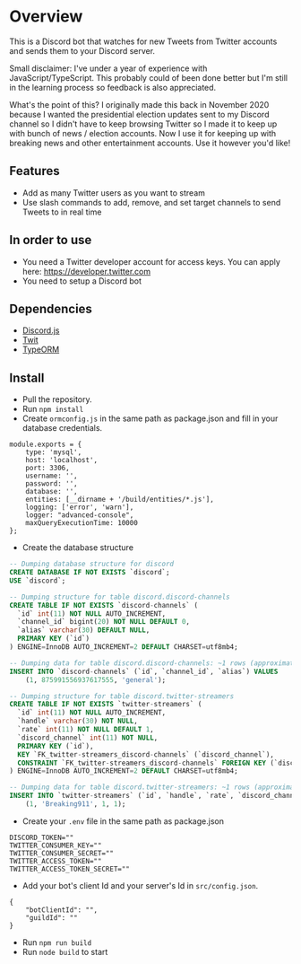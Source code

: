 # Overview

This is a Discord bot that watches for new Tweets from Twitter accounts and sends them to your Discord server.

Small disclaimer: I've under a year of experience with JavaScript/TypeScript. This probably could of been done better but I'm still in the learning process so feedback is also appreciated. 

What's the point of this? I originally made this back in November 2020 because I wanted the presidential election updates sent to my Discord channel so I didn't have to keep browsing Twitter so I made it to keep up with bunch of news / election accounts. Now I use it for keeping up with breaking news and other entertainment accounts. Use it however you'd like!

## Features
- Add as many Twitter users as you want to stream
- Use slash commands to add, remove, and set target channels to send Tweets to in real time

## In order to use
- You need a Twitter developer account for access keys. You can apply here: https://developer.twitter.com
- You need to setup a Discord bot

## Dependencies
- [Discord.js](https://discord.js.org/#/)
- [Twit](https://github.com/ttezel/twit)
- [TypeORM](https://typeorm.io/#/)

## Install
- Pull the repository.
- Run `npm install`
- Create `ormconfig.js` in the same path as package.json and fill in your database credentials.
```
module.exports = {
    type: 'mysql',
    host: 'localhost',
    port: 3306,
    username: '',
    password: '',
    database: '',
    entities: [__dirname + '/build/entities/*.js'],
    logging: ['error', 'warn'],
    logger: "advanced-console",
    maxQueryExecutionTime: 10000
};
```
- Create the database structure
```sql
-- Dumping database structure for discord
CREATE DATABASE IF NOT EXISTS `discord`;
USE `discord`;

-- Dumping structure for table discord.discord-channels
CREATE TABLE IF NOT EXISTS `discord-channels` (
  `id` int(11) NOT NULL AUTO_INCREMENT,
  `channel_id` bigint(20) NOT NULL DEFAULT 0,
  `alias` varchar(30) DEFAULT NULL,
  PRIMARY KEY (`id`)
) ENGINE=InnoDB AUTO_INCREMENT=2 DEFAULT CHARSET=utf8mb4;

-- Dumping data for table discord.discord-channels: ~1 rows (approximately)
INSERT INTO `discord-channels` (`id`, `channel_id`, `alias`) VALUES
	(1, 875991556937617555, 'general');

-- Dumping structure for table discord.twitter-streamers
CREATE TABLE IF NOT EXISTS `twitter-streamers` (
  `id` int(11) NOT NULL AUTO_INCREMENT,
  `handle` varchar(30) NOT NULL,
  `rate` int(11) NOT NULL DEFAULT 1,
  `discord_channel` int(11) NOT NULL,
  PRIMARY KEY (`id`),
  KEY `FK_twitter-streamers_discord-channels` (`discord_channel`),
  CONSTRAINT `FK_twitter-streamers_discord-channels` FOREIGN KEY (`discord_channel`) REFERENCES `discord-channels` (`id`)
) ENGINE=InnoDB AUTO_INCREMENT=2 DEFAULT CHARSET=utf8mb4;

-- Dumping data for table discord.twitter-streamers: ~1 rows (approximately)
INSERT INTO `twitter-streamers` (`id`, `handle`, `rate`, `discord_channel`) VALUES
	(1, 'Breaking911', 1, 1);
```

- Create your `.env` file in the same path as package.json

```
DISCORD_TOKEN=""
TWITTER_CONSUMER_KEY=""
TWITTER_CONSUMER_SECRET=""
TWITTER_ACCESS_TOKEN=""
TWITTER_ACCESS_TOKEN_SECRET=""
```
- Add your bot's client Id and your server's Id in `src/config.json`.
```
{
    "botClientId": "",
    "guildId": ""
}
```
- Run `npm run build`
- Run `node build` to start
